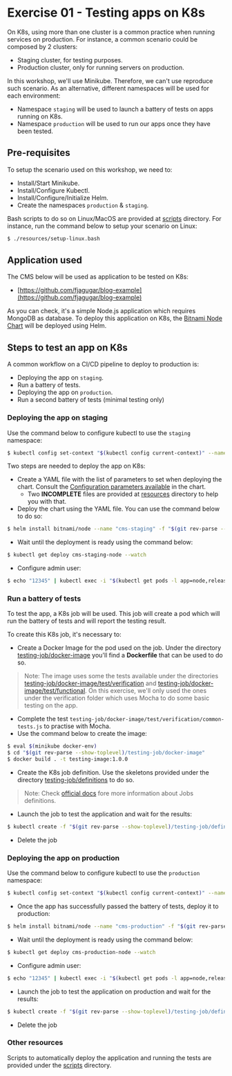 # Exercise 01 - Testing apps on K8s

On K8s, using more than one cluster is a common practice when running services on production. For instance, a common scenario could be composed by 2 clusters:

- Staging cluster, for testing purposes.
- Production cluster, only for running servers on production.

In this workshop, we'll use Minikube. Therefore, we can't use reproduce such scenario. As an alternative, different namespaces will be used for each environment:

- Namespace `staging` will be used to launch a battery of tests on apps running on K8s.
- Namespace `production` will be used to run our apps once they have been tested.

## Pre-requisites

To setup the scenario used on this workshop, we need to:

- Install/Start Minikube.
- Install/Configure Kubectl.
- Install/Configure/Initialize Helm.
- Create the namespaces `production` & `staging`.

Bash scripts to do so on Linux/MacOS are provided at [scripts](./scripts) directory. For instance, run the command below to setup your scenario on Linux:

```bash
$ ./resources/setup-linux.bash
```

## Application used

The CMS below will be used as application to be tested on K8s:

- [https://github.com/fjagugar/blog-example](https://github.com/fjagugar/blog-example)

As you can check, it's a simple Node.js application which requires MongoDB as database. To deploy this application on K8s, the [Bitnami Node Chart](https://github.com/bitnami/charts/tree/master/bitnami/node) will be deployed using Helm.

## Steps to test an app on K8s

A common workflow on a CI/CD pipeline to deploy to production is:

- Deploying the app on `staging`.
- Run a battery of tests.
- Deploying the app on `production`.
- Run a second battery of tests (minimal testing only)

### Deploying the app on staging

Use the command below to configure kubectl to use the `staging` namespace:

```bash
$ kubectl config set-context "$(kubectl config current-context)" --namespace=staging
```

Two steps are needed to deploy the app on K8s:

- Create a YAML file with the list of parameters to set when deploying the chart. Consult the [Configuration parameters available](https://github.com/bitnami/charts/tree/master/bitnami/node#configuration) in the chart.
  - Two **INCOMPLETE** files are provided at [resources](./resources) directory to help you with that.
- Deploy the chart using the YAML file. You can use the command below to do so:

```bash
$ helm install bitnami/node --name "cms-staging" -f "$(git rev-parse --show-toplevel)/resources/values-staging.yaml"
```

- Wait until the deployment is ready using the command below:

```bash
$ kubectl get deploy cms-staging-node --watch
```

- Configure admin user:

```bash
$ echo "12345" | kubectl exec -i "$(kubectl get pods -l app=node,release=cms-staging -o jsonpath='{.items[0].metadata.name}')" -- node app.js apostrophe-users:add admin admin
```

### Run a battery of tests

To test the app, a K8s job will be used. This job will create a pod which will run the battery of tests and will report the testing result.

To create this K8s job, it's necessary to:

- Create a Docker Image for the pod used on the job. Under the directory [testing-job/docker-image](./testing-job/docker-image) you'll find a **Dockerfile** that can be used to do so.

>  Note: The image uses some the tests available under the directories [testing-job/docker-image/test/verification](./testing-job/docker-image/test/verification) and [testing-job/docker-image/test/functional](./testing-job/docker-image/test/functional). On this exercise, we'll only used the ones under the verification folder which uses Mocha to do some basic testing on the app.

- Complete the test `testing-job/docker-image/test/verification/common-tests.js` to practise with Mocha.
- Use the command below to create the image:

```bash
$ eval $(minikube docker-env)
$ cd "$(git rev-parse --show-toplevel)/testing-job/docker-image"
$ docker build . -t testing-image:1.0.0
```

- Create the K8s job definition. Use the skeletons provided under the directory [testing-job/definitions](./testing-job/definitions) to do so.

> Note: Check [official docs](https://kubernetes.io/docs/concepts/workloads/controllers/jobs-run-to-completion/) fore more information about Jobs definitions.

- Launch the job to test the application and wait for the results:

```bash
$ kubectl create -f "$(git rev-parse --show-toplevel)/testing-job/definitions/job-staging.yaml"
```

- Delete the job

### Deploying the app on production

Use the command below to configure kubectl to use the `production` namespace:

```bash
$ kubectl config set-context "$(kubectl config current-context)" --namespace=production
```

- Once the app has successfully passed the battery of tests, deploy it to production:

```bash
$ helm install bitnami/node --name "cms-production" -f "$(git rev-parse --show-toplevel)/resources/values-production.yaml"
```

- Wait until the deployment is ready using the command below:

```bash
$ kubectl get deploy cms-production-node --watch
```

- Configure admin user:

```bash
$ echo "12345" | kubectl exec -i "$(kubectl get pods -l app=node,release=cms-production -o jsonpath='{.items[0].metadata.name}')" -- node app.js apostrophe-users:add admin admin
```

- Launch the job to test the application on production and wait for the results:

```bash
$ kubectl create -f "$(git rev-parse --show-toplevel)/testing-job/definitions/job-production.yaml"
```

- Delete the job

### Other resources

Scripts to automatically deploy the application and running the tests are provided under the [scripts](./scripts) directory.
